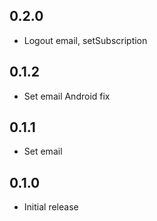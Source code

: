 ## 0.2.0

* Logout email, setSubscription

## 0.1.2

* Set email Android fix

## 0.1.1

* Set email

## 0.1.0

* Initial release